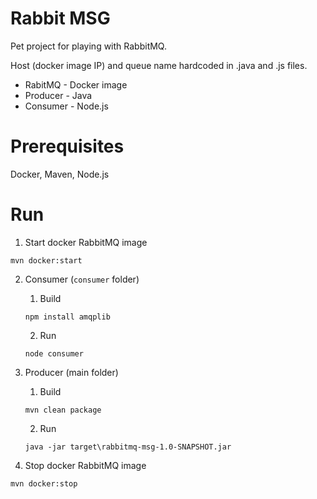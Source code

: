 # Rabbit MSG

Pet project for playing with RabbitMQ.

Host (docker image IP) and queue name hardcoded in .java and .js files. 

* RabitMQ - Docker image
* Producer - Java
* Consumer - Node.js


# Prerequisites

Docker, Maven, Node.js


# Run

1. Start docker RabbitMQ image

``mvn docker:start``

2. Consumer (`consumer` folder)
    1. Build
    
    `npm install amqplib`

    2. Run

    `node consumer`

3. Producer (main folder)

    1. Build

    `mvn clean package`

    2. Run

    `java -jar target\rabbitmq-msg-1.0-SNAPSHOT.jar`

4. Stop docker RabbitMQ image

`mvn docker:stop`
